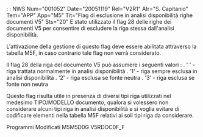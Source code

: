  :  : NWS Num="001052" Date="20051119" Rel="V2R1" Atr="S. Capitanio" Tem="APP" App="M5" Tit="Flag di esclusione in analisi disponibilità righe documenti V5" Sts="20"
E stato utilizzato il flag 28 delle righe dei documenti V5 per consentire di escludere la riga stessa dall'analisi disponibilità.

L'attivazione della gestione di questo flag deve essere abilitata attraverso la tabella M5F, in caso contrario tale flag non verrà considerato.

Il flag 28 della riga del documento V5 può assumere i seguenti valori : 
. ' ' - riga trattata normalmente in analisi disponibilità
. '1' - riga sempre esclusa in analisi disponibilità
. '2' - riga esclusa se fonte neutra
. '3' - riga esclusa se fonte non neutra

Questo flag risulta utile in presenza di diversi tipi riga utilizzati nel medesimo TIPO/MODELLO documento, qualora si volessero non considerare alcuni tipi riga in analisi disponibilità e si voglia evitare di codificare elementi nella tabella M5F relativi ai soli tipi riga da considerare.

Programmi Modificati
 M5M5D0G
 V5RDOC0F_F
